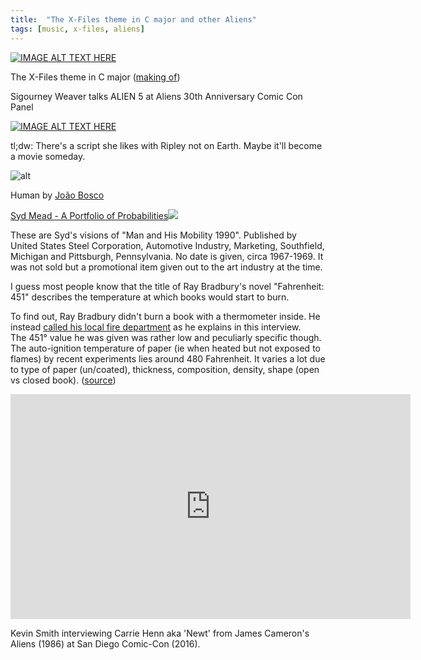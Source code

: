```yaml
---
title:  "The X-Files theme in C major and other Aliens"
tags: [music, x-files, aliens]
---
```


[![IMAGE ALT TEXT HERE](https://img.youtube.com/vi/qTRXOnbuJVM/0.jpg)](https://www.youtube.com/watch?v=qTRXOnbuJVM)

The X-Files theme in C major ([making of](http://qTRXOnbuJVM&))


Sigourney Weaver talks ALIEN 5 at Aliens 30th Anniversary Comic Con Panel

[![IMAGE ALT TEXT HERE](https://img.youtube.com/vi/pjtDR9dnvws/0.jpg)](https://www.youtube.com/watch?v=pjtDR9dnvws)

tl;dw: There's a script she likes with Ripley not on Earth. Maybe it'll become a movie someday.

![alt](https://images-wixmp-ed30a86b8c4ca887773594c2.wixmp.com/f/553d9425-ff88-44f8-becc-a66a509340cb/d2f0lvy-1a289d36-1a9d-459b-ace4-4192d9a7c17b.jpg?token=eyJ0eXAiOiJKV1QiLCJhbGciOiJIUzI1NiJ9.eyJpc3MiOiJ1cm46YXBwOjdlMGQxODg5ODIyNjQzNzNhNWYwZDQxNWVhMGQyNmUwIiwic3ViIjoidXJuOmFwcDo3ZTBkMTg4OTgyMjY0MzczYTVmMGQ0MTVlYTBkMjZlMCIsImF1ZCI6WyJ1cm46c2VydmljZTpmaWxlLmRvd25sb2FkIl0sIm9iaiI6W1t7InBhdGgiOiIvZi81NTNkOTQyNS1mZjg4LTQ0ZjgtYmVjYy1hNjZhNTA5MzQwY2IvZDJmMGx2eS0xYTI4OWQzNi0xYTlkLTQ1OWItYWNlNC00MTkyZDlhN2MxN2IuanBnIn1dXX0.fdhu6_b-2Mq49OCe9wJputveHAJIsUpYzkRlnbcCdaQ)

Human by [João Bosco ](http://boscopenciller.deviantart.com/gallery/)


[Syd Mead - A Portfolio of Probabilities![](https://i.imgur.com/EVVN0Ob.jpg)](http://imgur.com/a/tFT24)

These are Syd's visions of "Man and His Mobility 1990". Published by United States Steel Corporation, Automotive Industry, Marketing, Southfield, Michigan and Pittsburgh, Pennsylvania. No date is given, circa 1967-1969. It was not sold but a promotional item given out to the art industry at the time.


I guess most people know that the title of Ray Bradbury's novel "Fahrenheit: 451" describes the temperature at which books would start to burn.

To find out, Ray Bradbury didn't burn a book with a thermometer inside. He instead [called his local fire department](https://youtu.be/sLuDOEuwwso?t=660) as he explains in this interview.<br>
The 451° value he was given was rather low and peculiarly specific though. The auto-ignition temperature of paper (ie when heated but not exposed to flames) by recent experiments lies around 480 Fahrenheit. It varies a lot due to type of paper (un/coated), thickness, composition, density, shape (open vs closed book).  ([source](http://www.slate.com/articles/health_and_science/explainer/2012/06/ray_bradbury_death_does_paper_really_burn_at_451_degrees_fahrenheit_.html))


<iframe src="https://www.imdb.com/video/imdb/vi3507926809/imdb/embed?autoplay=false&width=640" width="640" height="360" allowfullscreen="true" mozallowfullscreen="true" webkitallowfullscreen="true" frameborder="no" scrolling="no"></iframe>

Kevin Smith interviewing Carrie Henn aka 'Newt' from James Cameron's Aliens (1986) at San Diego Comic-Con (2016).